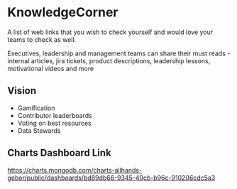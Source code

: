 # KnowledgeCorner

A list of web links that you wish to check yourself and would love your teams to check as well.

Executives, leadership and management teams can share their must reads - internal articles, jira tickets, product descriptions, leadership lessons, motivational videos and more

## Vision

* Gamification 
* Contributor leaderboards
* Voting on best resources
* Data Stewards

## Charts Dashboard Link

https://charts.mongodb.com/charts-allhands-gebor/public/dashboards/bd89db66-9345-49cb-b96c-910206cdc5a3

